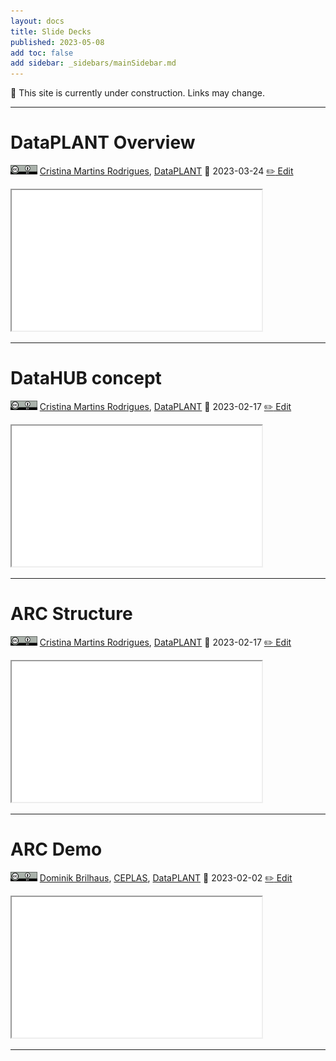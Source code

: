 ```yaml
---
layout: docs
title: Slide Decks
published: 2023-05-08
add toc: false
add sidebar: _sidebars/mainSidebar.md
---
```


:construction: This site is currently under construction. Links may change.

<hr>

# DataPLANT Overview

<a href="https://creativecommons.org/licenses/by/4.0/"><img src="../img/_logos/CreativeCommons/by.svg" style="height:15px"></a>  [Cristina Martins Rodrigues](https://orcid.org/0000-0002-4849-1537), [DataPLANT](https://nfdi4plants.org/)
📆 2023-03-24
[ :pencil2: Edit](https://github.com/nfdi4plants/nfdi4plants.knowledgebase/blob/main/src/docs/teaching-materials/units/promotion_001_DataPLANT-Overview/promotion_001_DataPLANT-Overview.md)

<iframe src="units/promotion_001_DataPLANT-Overview/promotion_001_DataPLANT-Overview.html" style="height:225px; width:400px;" ></iframe>

<hr>

# DataHUB concept

<a href="https://creativecommons.org/licenses/by/4.0/"><img src="../img/_logos/CreativeCommons/by.svg" style="height:15px"></a>  [Cristina Martins Rodrigues](https://orcid.org/0000-0002-4849-1537), [DataPLANT](https://nfdi4plants.org/)
📆 2023-02-17
[ :pencil2: Edit](https://github.com/nfdi4plants/nfdi4plants.knowledgebase/blob/main/src/docs/teaching-materials/units/lesson_030_BigPicture_ARC_DataPLANT/lesson_030_BigPicture_ARC_DataPLANT.md)

<iframe src="units/lesson_030_BigPicture_ARC_DataPLANT/lesson_030_BigPicture_ARC_DataPLANT.html" style="height:225px; width:400px;" ></iframe>

<hr>

# ARC Structure

<a href="https://creativecommons.org/licenses/by/4.0/"><img src="../img/_logos/CreativeCommons/by.svg" style="height:15px"></a>  [Cristina Martins Rodrigues](https://orcid.org/0000-0002-4849-1537), [DataPLANT](https://nfdi4plants.org/)
📆 2023-02-17
[ :pencil2: Edit](https://github.com/nfdi4plants/nfdi4plants.knowledgebase/blob/main/src/docs/teaching-materials/units/lesson_022_ARC_structure_DataPLANT/lesson_022_ARC_structure_DataPLANT.md)

<iframe src="units/lesson_022_ARC_structure_DataPLANT/lesson_022_ARC_structure_DataPLANT.html" style="height:225px; width:400px;" ></iframe>

<hr>

# ARC Demo

<a href="https://creativecommons.org/licenses/by/4.0/"><img src="../img/_logos/CreativeCommons/by.svg" style="height:15px"></a>  [Dominik Brilhaus](https://orcid.org/0000-0001-9021-3197), [CEPLAS](ceplas.eu), [DataPLANT](https://nfdi4plants.org/)
📆 2023-02-02
[ :pencil2: Edit](https://github.com/nfdi4plants/nfdi4plants.knowledgebase/blob/main/src/docs/teaching-materials/units/promotion_arc-demo/promotion_arc-demo.md)

<iframe src="units/promotion_arc-demo/promotion_arc-demo.html" style="height:225px; width:400px;" ></iframe>

<hr>
